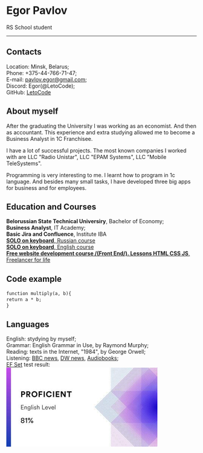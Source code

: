 # Egor Pavlov

RS School student

---

## Contacts

Location: Minsk, Belarus;  
Phone: +375-44-766-71-47;  
E-mail: pavlov.egor@gmail.com;  
Discord: Egor(@LetoCode);  
GitHub: [LetoCode](https://github.com/LetoCode)

## About myself

After the graduating the University I was working as an economist. And then as accountant.
This experience and extra studying allowed me to become a Business Analyst in 1C Franchisee.

I have a lot of successful projects.
The most known companies I worked with are LLC "Radio Unistar", LLC "EPAM Systems", LLC "Mobile TeleSystems".

Programming is very interesting to me. I learnt how to program in 1c language. And besides many small tasks, I have developed three big apps for business and for employees.

## Education and Courses

**Belorussian State Technical Universiry**, Bachelor of Economy;  
**Business Analyst**, IT Academy;  
**Basic Jira and Confluence**, Institute IBA  
[**SOLO on keyboard**, Russian course](https://solo.nabiraem.ru/study/rus)  
[**SOLO on keyboard**, English course](https://solo.nabiraem.ru/study/eng)  
[**Free website development course /(Front End/). Lessons HTML CSS JS**, Freelancer for life](https://www.youtube.com/playlist?list=PLM6XATa8CAG4F9nAIYNS5oAiPotxwLFIr)

## Code example

```JS
function multiply(a, b){
return a * b;
}

```

## Languages

English: stydying by myself;  
Grammar: English Grammar in Use, by Raymond Murphy;  
Reading: texts in the Internet, "1984", by George Orwell;  
Listening: [BBC news](https://www.youtube.com/c/BBCNews), [DW news](https://www.youtube.com/c/dwnews), [Audiobooks](https://english-e-reader.net/);  
[EF Set](https://www.efset.org/) test result:  
![test result](img/eng_ef_set.jpg)
